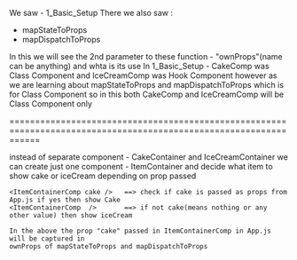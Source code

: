 
We saw - 1_Basic_Setup
There we also saw :
- mapStateToProps 
- mapDispatchToProps

In this we will see the 2nd parameter to these function - "ownProps"(name can be anything)
and whta is its use
In 1_Basic_Setup - CakeComp was Class Component and IceCreamComp was Hook Component
however as we are learning about mapStateToProps and mapDispatchToProps which is for Class Component
so in this both CakeComp and IceCreamComp will be Class Component only

==================================================================================================================

instead of separate component - CakeContainer and IceCreamContainer we can create just one component - ItemContainer
and decide what item to show cake or iceCream depending on prop passed

    <ItemContainerComp cake />   ==> check if cake is passed as props from App.js if yes then show Cake
    <ItemContainerComp  />       ==> if not cake(means nothing or any other value) then show iceCream

    In the above the prop "cake" passed in ItemContainerComp in App.js will be captured in 
    ownProps of mapStateToProps and mapDispatchToProps

